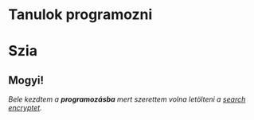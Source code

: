 # Tanulok programozni #
# Szia # 
## Mogyi! ##

*Bele kezdtem a **programozásba** mert szerettem volna letölteni a [search encryptet](https://www.searchencrypt.com/home).*
